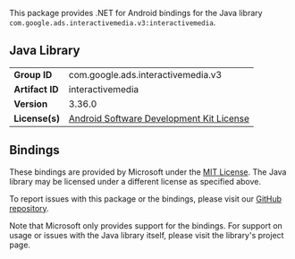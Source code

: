 This package provides .NET for Android bindings for the Java library `com.google.ads.interactivemedia.v3:interactivemedia`.

## Java Library

| | |
|-|-|
| **Group ID** | com.google.ads.interactivemedia.v3 |
| **Artifact ID** | interactivemedia |
| **Version** | 3.36.0 |
| **License(s)** | [Android Software Development Kit License](https://developer.android.com/studio/terms.html) |

## Bindings

These bindings are provided by Microsoft under the [MIT License](https://opensource.org/licenses/MIT). The Java
library may be licensed under a different license as specified above.

To report issues with this package or the bindings, please visit our [GitHub repository](https://aka.ms/android-libraries).

Note that Microsoft only provides support for the bindings. For support on
usage or issues with the Java library itself, please visit the library's project page.
